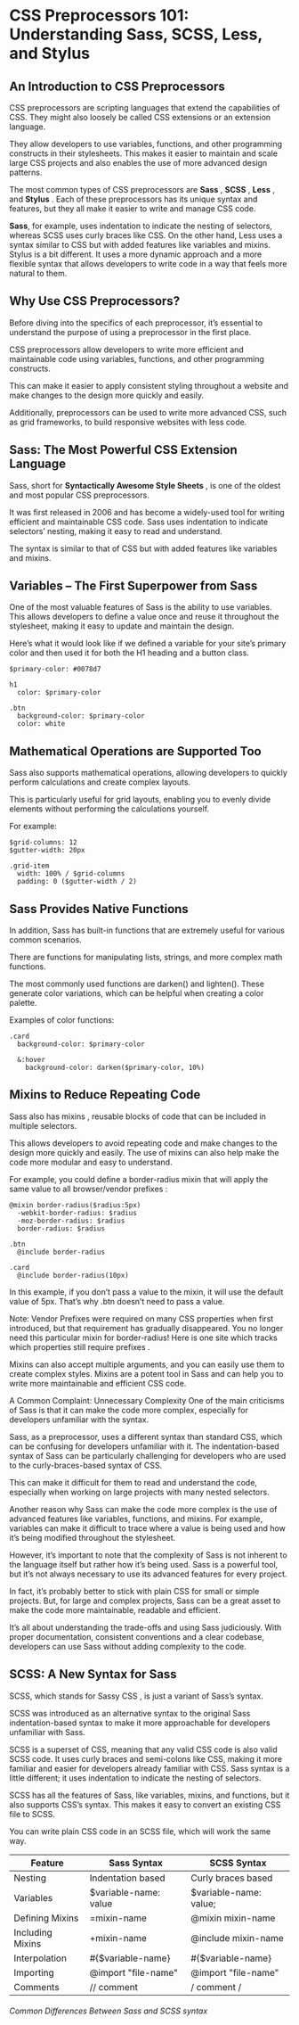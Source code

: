 # CSS Preprocessors 101: Understanding Sass, SCSS, Less, and Stylus

## An Introduction to CSS Preprocessors
CSS preprocessors are scripting languages that extend the capabilities of CSS. They might also loosely be called CSS extensions or an extension language.

They allow developers to use variables, functions, and other programming constructs in their stylesheets. This makes it easier to maintain and scale large CSS projects and also enables the use of more advanced design patterns.

The most common types of CSS preprocessors are <b>Sass</b> , <b>SCSS</b> , <b>Less</b> , and <b>Stylus</b> . Each of these preprocessors has its unique syntax and features, but they all make it easier to write and manage CSS code.

<b>Sass</b>, for example, uses indentation to indicate the nesting of selectors, whereas SCSS uses curly braces like CSS. On the other hand, Less uses a syntax similar to CSS but with added features like variables and mixins. Stylus is a bit different. It uses a more dynamic approach and a more flexible syntax that allows developers to write code in a way that feels more natural to them.

## Why Use CSS Preprocessors?
Before diving into the specifics of each preprocessor, it’s essential to understand the purpose of using a preprocessor in the first place.

CSS preprocessors allow developers to write more efficient and maintainable code using variables, functions, and other programming constructs.

This can make it easier to apply consistent styling throughout a website and make changes to the design more quickly and easily.

Additionally, preprocessors can be used to write more advanced CSS, such as grid frameworks, to build responsive websites with less code.

## Sass: The Most Powerful CSS Extension Language
Sass, short for <b>Syntactically Awesome Style Sheets</b> , is one of the oldest and most popular CSS preprocessors.

It was first released in 2006 and has become a widely-used tool for writing efficient and maintainable CSS code. Sass uses indentation to indicate selectors’ nesting, making it easy to read and understand.

The syntax is similar to that of CSS but with added features like variables and mixins.

## Variables – The First Superpower from Sass
One of the most valuable features of Sass is the ability to use variables. This allows developers to define a value once and reuse it throughout the stylesheet, making it easy to update and maintain the design.

Here’s what it would look like if we defined a variable for your site’s primary color and then used it for both the H1 heading and a button class.

```
$primary-color: #0078d7

h1
  color: $primary-color

.btn
  background-color: $primary-color
  color: white
```

## Mathematical Operations are Supported Too
Sass also supports mathematical operations, allowing developers to quickly perform calculations and create complex layouts.

This is particularly useful for grid layouts, enabling you to evenly divide elements without performing the calculations yourself.

For example:

```
$grid-columns: 12
$gutter-width: 20px

.grid-item
  width: 100% / $grid-columns
  padding: 0 ($gutter-width / 2)
```

## Sass Provides Native Functions
In addition, Sass has built-in functions that are extremely useful for various common scenarios.

There are functions for manipulating lists, strings, and more complex math functions.

The most commonly used functions are darken() and lighten(). These generate color variations, which can be helpful when creating a color palette.

Examples of color functions:

```
.card
  background-color: $primary-color

  &:hover    
    background-color: darken($primary-color, 10%)
```

## Mixins to Reduce Repeating Code
Sass also has mixins , reusable blocks of code that can be included in multiple selectors.

This allows developers to avoid repeating code and make changes to the design more quickly and easily. The use of mixins can also help make the code more modular and easy to understand.

For example, you could define a border-radius mixin that will apply the same value to all browser/vendor prefixes :

```
@mixin border-radius($radius:5px)
  -webkit-border-radius: $radius
  -moz-border-radius: $radius
  border-radius: $radius

.btn
  @include border-radius

.card    
  @include border-radius(10px)
```

In this example, if you don’t pass a value to the mixin, it will use the default value of 5px. That’s why .btn doesn’t need to pass a value.

<breakpoint>
Note: Vendor Prefixes were required on many CSS properties when first introduced, but that requirement has gradually disappeared. You no longer need this particular mixin for border-radius! Here is one site which tracks which properties still require prefixes .
<breakpoint>

Mixins can also accept multiple arguments, and you can easily use them to create complex styles. Mixins are a potent tool in Sass and can help you to write more maintainable and efficient CSS code.

A Common Complaint: Unnecessary Complexity
One of the main criticisms of Sass is that it can make the code more complex, especially for developers unfamiliar with the syntax.

Sass, as a preprocessor, uses a different syntax than standard CSS, which can be confusing for developers unfamiliar with it. The indentation-based syntax of Sass can be particularly challenging for developers who are used to the curly-braces-based syntax of CSS.

This can make it difficult for them to read and understand the code, especially when working on large projects with many nested selectors.

Another reason why Sass can make the code more complex is the use of advanced features like variables, functions, and mixins. For example, variables can make it difficult to trace where a value is being used and how it’s being modified throughout the stylesheet.

However, it’s important to note that the complexity of Sass is not inherent to the language itself but rather how it’s being used. Sass is a powerful tool, but it’s not always necessary to use its advanced features for every project.

In fact, it’s probably better to stick with plain CSS for small or simple projects. But, for large and complex projects, Sass can be a great asset to make the code more maintainable, readable and efficient.

It’s all about understanding the trade-offs and using Sass judiciously. With proper documentation, consistent conventions and a clear codebase, developers can use Sass without adding complexity to the code.

## SCSS: A New Syntax for Sass

SCSS, which stands for Sassy CSS , is just a variant of Sass’s syntax.

SCSS was introduced as an alternative syntax to the original Sass indentation-based syntax to make it more approachable for developers unfamiliar with Sass.

SCSS is a superset of CSS, meaning that any valid CSS code is also valid SCSS code. It uses curly braces and semi-colons like CSS, making it more familiar and easier for developers already familiar with CSS. Sass syntax is a little different; it uses indentation to indicate the nesting of selectors.

SCSS has all the features of Sass, like variables, mixins, and functions, but it also supports CSS’s syntax. This makes it easy to convert an existing CSS file to SCSS.

You can write plain CSS code in an SCSS file, which will work the same way.


|  Feature  | Sass Syntax | SCSS Syntax |
| --- | --- | --- |
| Nesting |	Indentation based |	Curly braces based |
| Variables |	$variable-name: value |	$variable-name: value; |
| Defining Mixins	| =mixin-name | @mixin mixin-name |
| Including Mixins | +mixin-name | @include mixin-name |
| Interpolation |	#{$variable-name}	| #{$variable-name} |
| Importing |	@import "file-name" | @import "file-name" |
| Comments | // comment | / comment / |

<h6>Common Differences Between Sass and SCSS syntax</h6>




